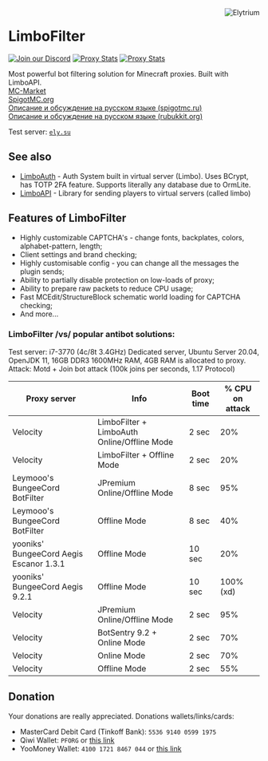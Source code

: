 <img src="https://elytrium.net/src/img/elytrium.webp" alt="Elytrium" align="right">

# LimboFilter

[![Join our Discord](https://img.shields.io/discord/775778822334709780.svg?logo=discord&label=Discord)](https://ely.su/discord)
[![Proxy Stats](https://img.shields.io/bstats/servers/13699?logo=minecraft&label=Servers)](https://bstats.org/plugin/velocity/LimboFilter/13699)
[![Proxy Stats](https://img.shields.io/bstats/players/13699?logo=minecraft&label=Players)](https://bstats.org/plugin/velocity/LimboFilter/13699)

Most powerful bot filtering solution for Minecraft proxies. Built with LimboAPI. \
[MC-Market](https://www.mc-market.org/resources/21097/) \
[SpigotMC.org](https://www.spigotmc.org/resources/limboapi-limboauth-limbofilter.95748/) \
[Описание и обсуждение на русском языке (spigotmc.ru)](https://spigotmc.ru/resources/limboapi-limboauth-limbofilter-virtualnye-servera-dlja-velocity.715/) \
[Описание и обсуждение на русском языке (rubukkit.org)](http://rubukkit.org/threads/limboapi-limboauth-limbofilter-virtualnye-servera-dlja-velocity.177904/)

Test server: [``ely.su``](https://hotmc.ru/minecraft-server-203216)

## See also

- [LimboAuth](https://github.com/PROFESSOR-SAAB/LimboAuth) - Auth System built in virtual server (Limbo). Uses BCrypt, has TOTP 2FA feature. Supports literally any database due to OrmLite.
- [LimboAPI](https://github.com/PROFESSOR-SAAB/LimboAPI) - Library for sending players to virtual servers (called limbo)

## Features of LimboFilter

- Highly customizable CAPTCHA's - change fonts, backplates, colors, alphabet-pattern, length;
- Client settings and brand checking;
- Highly customisable config - you can change all the messages the plugin sends;
- Ability to partially disable protection on low-loads of proxy;
- Ability to prepare raw packets to reduce CPU usage;
- Fast MCEdit/StructureBlock schematic world loading for CAPTCHA checking;
- And more...

### LimboFilter /vs/ popular antibot solutions:

Test server: i7-3770 (4c/8t 3.4GHz) Dedicated server, Ubuntu Server 20.04, OpenJDK 11, 16GB DDR3 1600MHz RAM, 4GB RAM is allocated to proxy. \
Attack: Motd + Join bot attack (100k joins per seconds, 1.17 Protocol)

| Proxy server                            | Info                                        | Boot time | % CPU on attack |
|-----------------------------------------|---------------------------------------------|-----------|-----------------|
| Velocity                                | LimboFilter + LimboAuth Online/Offline Mode | 2 sec     | 20%             |
| Velocity                                | LimboFilter + Offline Mode                  | 2 sec     | 20%             |
| Leymooo's BungeeCord BotFilter          | JPremium Online/Offline Mode                | 8 sec     | 95%             |
| Leymooo's BungeeCord BotFilter          | Offline Mode                                | 8 sec     | 40%             |
| yooniks' BungeeCord Aegis Escanor 1.3.1 | Offline Mode                                | 10 sec    | 20%             |
| yooniks' BungeeCord Aegis 9.2.1         | Offline Mode                                | 10 sec    | 100% (xd)       |
| Velocity                                | JPremium Online/Offline Mode                | 2 sec     | 95%             |
| Velocity                                | BotSentry 9.2 + Online Mode                 | 2 sec     | 70%             |
| Velocity                                | Online Mode                                 | 2 sec     | 70%             |
| Velocity                                | Offline Mode                                | 2 sec     | 55%             |

## Donation

Your donations are really appreciated. Donations wallets/links/cards:

- MasterCard Debit Card (Tinkoff Bank): ``5536 9140 0599 1975``
- Qiwi Wallet: ``PFORG`` or [this link](https://my.qiwi.com/form/Petr-YSpyiLt9c6)
- YooMoney Wallet: ``4100 1721 8467 044`` or [this link](https://yoomoney.ru/quickpay/shop-widget?writer=seller&targets=Donation&targets-hint=&default-sum=&button-text=11&payment-type-choice=on&mobile-payment-type-choice=on&hint=&successURL=&quickpay=shop&account=410017218467044)
